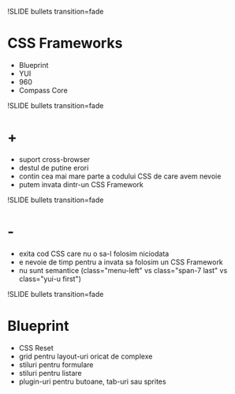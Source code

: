 !SLIDE bullets transition=fade

# CSS Frameworks

* Blueprint
* YUI
* 960
* Compass Core

!SLIDE bullets transition=fade

# +

* suport cross-browser
* destul de putine erori
* contin cea mai mare parte a codului CSS de care avem nevoie
* putem invata dintr-un CSS Framework

!SLIDE bullets transition=fade

# -

* exita cod CSS care nu o sa-l folosim niciodata
* e nevoie de timp pentru a invata sa folosim un CSS Framework
* nu sunt semantice (class="menu-left" vs class="span-7 last" vs class="yui-u first")

!SLIDE bullets transition=fade

# Blueprint

* CSS Reset
* grid pentru layout-uri oricat de complexe
* stiluri pentru formulare
* stiluri pentru listare
* plugin-uri pentru butoane, tab-uri sau sprites

